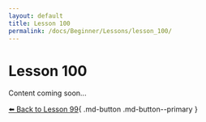 ```yaml
---
layout: default
title: Lesson 100
permalink: /docs/Beginner/Lessons/lesson_100/
---
```


# Lesson 100

Content coming soon...

[⬅️ Back to Lesson 99](lesson_99.md){ .md-button .md-button--primary }  
